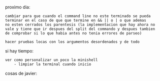 proximo dia:

	cambiar para que cuando el command line no este terminado se pueda terminar en el caso de que que termine en && || o | o que ademas
	no esten cerrados los parentesis (la implementacion que hay ahora no vale y tiene que ir despues del split del commando y despues tambien de comprobar si lo que habia antes no tenia errores de parseo)

	hacer pruebas locas con los argumentos desordenados y de todo
	


si hay tiempo:

	ver como personalizar un poco la minishell
		- limpiar la terminal cuando inicio
		

	
cosas de javier:
